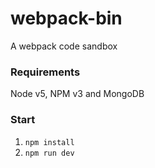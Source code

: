 # webpack-bin
A webpack code sandbox

### Requirements
Node v5, NPM v3 and MongoDB

### Start
1. `npm install`
2. `npm run dev`
